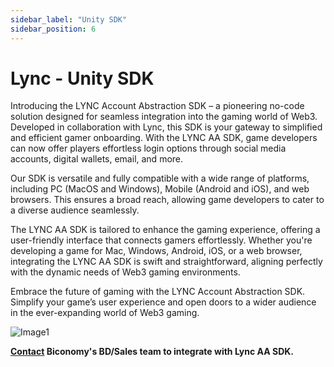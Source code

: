 ```yaml
---
sidebar_label: "Unity SDK"
sidebar_position: 6
---
```


# Lync - Unity SDK 

Introducing the LYNC Account Abstraction SDK – a pioneering no-code solution designed for seamless integration into the gaming world of Web3. Developed in collaboration with Lync, this SDK is your gateway to simplified and efficient gamer onboarding. With the LYNC AA SDK, game developers can now offer players effortless login options through social media accounts, digital wallets, email, and more.

Our SDK is versatile and fully compatible with a wide range of platforms, including PC (MacOS and Windows), Mobile (Android and iOS), and web browsers. This ensures a broad reach, allowing game developers to cater to a diverse audience seamlessly.

The LYNC AA SDK is tailored to enhance the gaming experience, offering a user-friendly interface that connects gamers effortlessly. Whether you're developing a game for Mac, Windows, Android, iOS, or a web browser, integrating the LYNC AA SDK is swift and straightforward, aligning perfectly with the dynamic needs of Web3 gaming environments.

Embrace the future of gaming with the LYNC Account Abstraction SDK. Simplify your game’s user experience and open doors to a wider audience in the ever-expanding world of Web3 gaming.

![Image1](./img/lync.png)

**[Contact](https://t.me/SarDwi8) Biconomy's BD/Sales team to integrate with Lync AA SDK.**
